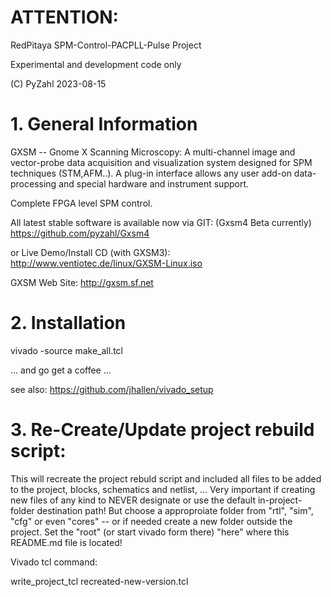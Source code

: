 # **ATTENTION:**

RedPitaya SPM-Control-PACPLL-Pulse Project

Experimental and development code only

(C) PyZahl 2023-08-15

# 1. General Information

GXSM -- Gnome X Scanning Microscopy: A multi-channel image and vector-probe data acquisition and visualization system designed for SPM techniques (STM,AFM..). A plug-in interface allows any user add-on data-processing and special hardware and instrument support.

Complete FPGA level SPM control.

All latest stable software is available now via GIT:
(Gxsm4 Beta currently) https://github.com/pyzahl/Gxsm4

or Live Demo/Install CD (with GXSM3):
http://www.ventiotec.de/linux/GXSM-Linux.iso

GXSM Web Site: http://gxsm.sf.net

# 2. Installation

vivado -source make_all.tcl

... and go get a coffee ...

see also: https://github.com/jhallen/vivado_setup

# 3. Re-Create/Update project rebuild script:

This will recreate the project rebuld script and included all files to be added to the project, blocks, schematics and netlist, ...
Very important if creating new files of any kind to NEVER designate or use the default in-project-folder destination path! 
But choose a approproiate folder from "rtl", "sim", "cfg" or even "cores" -- or if needed create a new folder outside the project.
Set the "root" (or start vivado form there) "here" where this README.md file is located!

Vivado tcl command:

write_project_tcl recreated-new-version.tcl
